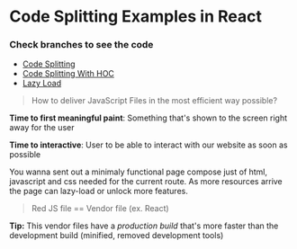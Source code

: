 # Code Splitting Examples in React

### Check branches to see the code

-   [Code Splitting](https://github.com/ewa1do/code-splitting/tree/code-splitting)
-   [Code Splitting With HOC](https://github.com/ewa1do/code-splitting/tree/HOC-code-splitting)
-   [Lazy Load](https://github.com/ewa1do/code-splitting/tree/lazy-loading)

> How to deliver JavaScript Files in the most efficient way possible?

**Time to first meaningful paint**:
Something that's shown to the screen right away for the user

**Time to interactive**:
User to be able to interact with our website as soon as possible

You wanna sent out a minimaly functional page compose just of html, javascript and css needed for the current route. As more resources arrive the page can lazy-load or unlock more features.

> Red JS file == Vendor file (ex. React)

**Tip:** This vendor files have a _production build_ that's more faster than the development build (minified, removed development tools)

